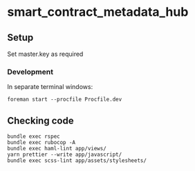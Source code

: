 # smart_contract_metadata_hub

## Setup
Set master.key as required

### Development
In separate terminal windows:
```
foreman start --procfile Procfile.dev
```

## Checking code
```
bundle exec rspec
bundle exec rubocop -A
bundle exec haml-lint app/views/
yarn prettier --write app/javascript/
bundle exec scss-lint app/assets/stylesheets/
```